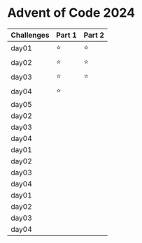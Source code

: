 # Advent of Code 2024

| Challenges | Part 1 | Part 2 |
|-------|---|---|
| day01 | ⭐ | ⭐ |
| day02 | ⭐ | ⭐ |
| day03 | ⭐ | ⭐ |
| day04 | ⭐ |   |
| day05 |   |   |
| day02 |   |   |
| day03 |   |   |
| day04 |   |   |
| day01 |   |   |
| day02 |   |   |
| day03 |   |   |
| day04 |   |   |
| day01 |   |   |
| day02 |   |   |
| day03 |   |   |
| day04 |   |   |
